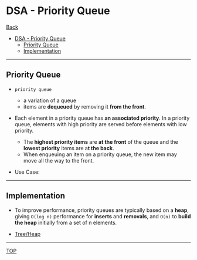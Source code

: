 # DSA - Priority Queue

[Back](../../index.md)

- [DSA - Priority Queue](#dsa---priority-queue)
  - [Priority Queue](#priority-queue)
  - [Implementation](#implementation)

---

## Priority Queue

- `priority queue`

  - a variation of a queue
  - items are **dequeued** by removing it **from the front**.

- Each element in a priority queue has **an associated priority**. In a priority queue, elements with high priority are served before elements with low priority.

  - The **highest priority items** are **at the front** of the queue and the **lowest priority** items are a**t the back**.
  - When enqueuing an item on a priority queue, the new item may move all the way to the front.

- Use Case:

---

## Implementation

- To improve performance, priority queues are typically based on a **heap**, giving `O(log n)` performance for **inserts** and **removals**, and `O(n)` to **build the heap** initially from a set of n elements.

- [Tree/Heap](../tree/dsa_heap.md)

---

[TOP](#dsa---priority-queue)

